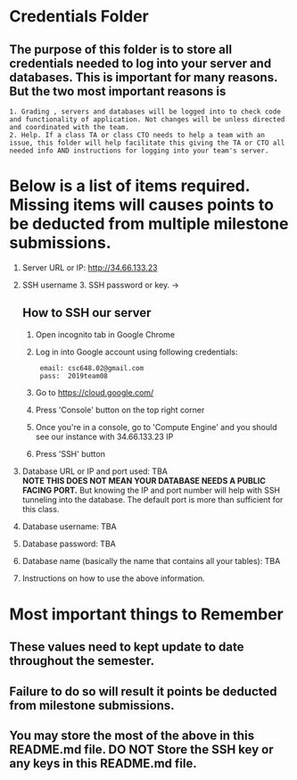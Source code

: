 # Credentials Folder

## The purpose of this folder is to store all credentials needed to log into your server and databases. This is important for many reasons. But the two most important reasons is
    1. Grading , servers and databases will be logged into to check code and functionality of application. Not changes will be unless directed and coordinated with the team.
    2. Help. If a class TA or class CTO needs to help a team with an issue, this folder will help facilitate this giving the TA or CTO all needed info AND instructions for logging into your team's server. 


# Below is a list of items required. Missing items will causes points to be deducted from multiple milestone submissions.

1. Server URL or IP: http://34.66.133.23
2. SSH username 3. SSH password or key. ->
    ## How to SSH our server
    1. Open incognito tab in Google Chrome
    2. Log in into Google account using following credentials: 
    
            email: csc648.02@gmail.com
            pass:  2019team08
        
    3. Go to https://cloud.google.com/
    4. Press 'Console' button on the top right corner
    5. Once you're in a console, go to 'Compute Engine' and you should see our instance with 34.66.133.23 IP
    6. Press 'SSH' button 
    
4. Database URL or IP and port used: TBA
    <br><strong> NOTE THIS DOES NOT MEAN YOUR DATABASE NEEDS A PUBLIC FACING PORT.</strong> But knowing the IP and port number will help with SSH tunneling into the database. The default port is more than sufficient for this class.
5. Database username: TBA
6. Database password: TBA
7. Database name (basically the name that contains all your tables): TBA
8. Instructions on how to use the above information.

# Most important things to Remember
## These values need to kept update to date throughout the semester. <br>
## <strong>Failure to do so will result it points be deducted from milestone submissions.</strong><br>
## You may store the most of the above in this README.md file. DO NOT Store the SSH key or any keys in this README.md file.
